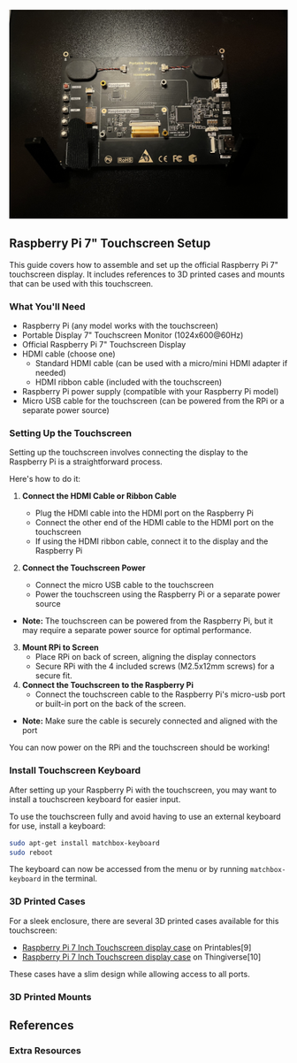 ![Dashboard Back](./images/Pi-dashboard/dash-back.jpg)

## Raspberry Pi 7" Touchscreen Setup

This guide covers how to assemble and set up the official Raspberry Pi 7" touchscreen display. It includes references to 3D printed cases and mounts that can be used with this touchscreen.

### What You'll Need
- Raspberry Pi (any model works with the touchscreen)
- Portable Display 7" Touchscreen Monitor (1024x600@60Hz)
- Official Raspberry Pi 7" Touchscreen Display
- HDMI cable (choose one)
  -  Standard HDMI cable (can be used with a micro/mini HDMI adapter if needed)
  - HDMI ribbon cable (included with the touchscreen)
- Raspberry Pi power supply (compatible with your Raspberry Pi model)
- Micro USB cable for the touchscreen (can be powered from the RPi or a separate power source)

### Setting Up the Touchscreen

Setting up the touchscreen involves connecting the display to the Raspberry Pi 
is a straightforward process.

Here's how to do it:
1. **Connect the HDMI Cable or Ribbon Cable**
   - Plug the HDMI cable into the HDMI port on the Raspberry Pi
   - Connect the other end of the HDMI cable to the HDMI port on the touchscreen
    - If using the HDMI ribbon cable, connect it to the display and the Raspberry Pi 

2. **Connect the Touchscreen Power**
    - Connect the micro USB cable to the touchscreen
    - Power the touchscreen using the Raspberry Pi or a separate power source
- **Note:** The touchscreen can be powered from the Raspberry Pi, but it may require a separate power source for optimal performance.

3. **Mount RPi to Screen**
   - Place RPi on back of screen, aligning the display connectors
   - Secure RPi with the 4 included screws (M2.5x12mm screws) for a secure fit.
4. **Connect the Touchscreen to the Raspberry Pi**
   - Connect the touchscreen cable to the Raspberry Pi's micro-usb port or built-in port on the back of the screen.

- **Note:** Make sure the cable is securely connected and aligned with the port

You can now power on the RPi and the touchscreen should be working!

### Install Touchscreen Keyboard
After setting up your Raspberry Pi with the touchscreen, you may want to install a touchscreen keyboard for easier input.

To use the touchscreen fully and avoid having to use an external keyboard for use, install a keyboard:

```bash
sudo apt-get install matchbox-keyboard
sudo reboot
```

The keyboard can now be accessed from the menu or by running `matchbox-keyboard` in the terminal.

### 3D Printed Cases

For a sleek enclosure, there are several 3D printed cases available for this touchscreen:

- [Raspberry Pi 7 Inch Touchscreen display case](https://www.printables.com/model/18153-raspberry-pi-7-inch-touchscreen-display-case) on Printables[9] 
- [Raspberry Pi 7 Inch Touchscreen display case](https://www.thingiverse.com/thing:1585924) on Thingiverse[10]

These cases have a slim design while allowing access to all ports.

### 3D Printed Mounts

<!--- TODO:Add more 3D printed mounts for the touchscreen here 
To mount the touchscreen on a wall or connect it to a GoPro-style mount, you can 3D print one of these mounts:

- [Wall Mount Touch Screen Raspberry Pi](https://www.stlfinder.com/3dmodels/wall-mount-touch-screen-raspberry-pi/) on STLFinder[11]
- [Raspberry Pi 3 Touchscreen Wall Mount](https://www.etsy.com/listing/1045534495/raspberry-pi-3-touchscreen-wall-mount) on Etsy[12]

These mounts have pre-holed slots that fit all Raspberry Pi models, allowing you to easily wall-mount the touchscreen or connect it to a GoPro-style mount.

With these instructions and 3D printed accessories, you'll have a great touchscreen setup for your Raspberry Pi projects!
--->
## References


### Extra Resources
